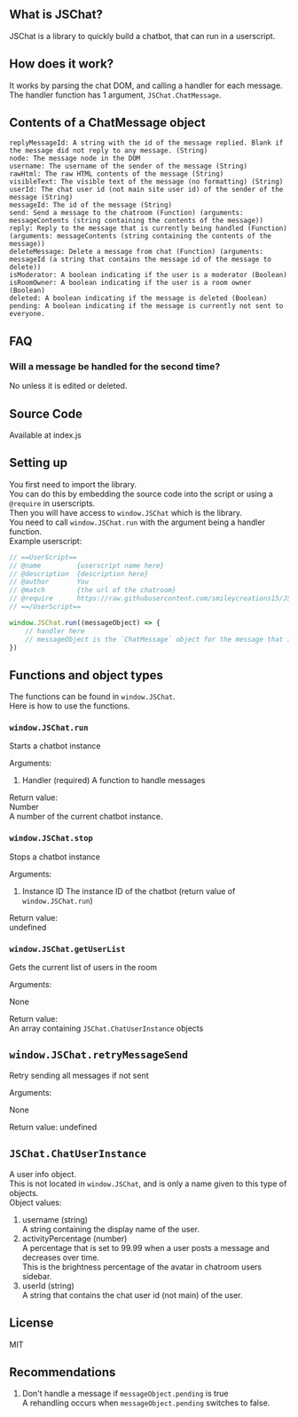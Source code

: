 <!-- thumbnail: https://smileycreations15.com/files/images/jschat.png -->
<!-- version: 2.0.0 -->
<!-- tag: chatbot -->
<!-- excerpt: JSChat is a library to quickly build a chatbot, that can run in a userscript. -->

## What is JSChat?
JSChat is a library to quickly build a chatbot, that can run in a userscript.
## How does it work?
It works by parsing the chat DOM, and calling a handler for each message.
The handler function has 1 argument, `JSChat.ChatMessage`.
## Contents of a ChatMessage object
```none
replyMessageId: A string with the id of the message replied. Blank if the message did not reply to any message. (String)
node: The message node in the DOM
username: The username of the sender of the message (String)
rawHtml: The raw HTML contents of the message (String)
visibleText: The visible text of the message (no formatting) (String)
userId: The chat user id (not main site user id) of the sender of the message (String)
messageId: The id of the message (String)
send: Send a message to the chatroom (Function) (arguments: messageContents (string containing the contents of the message))
reply: Reply to the message that is currently being handled (Function) (arguments: messageContents (string containing the contents of the message))
deleteMessage: Delete a message from chat (Function) (arguments: messageId (a string that contains the message id of the message to delete))
isModerator: A boolean indicating if the user is a moderator (Boolean)
isRoomOwner: A boolean indicating if the user is a room owner (Boolean)
deleted: A boolean indicating if the message is deleted (Boolean)
pending: A boolean indicating if the message is currently not sent to everyone.
```
## FAQ
### Will a message be handled for the second time?
No unless it is edited or deleted.
## Source Code
Available at index.js
## Setting up

You first need to import the library.  
You can do this by embedding the source code into the script or using a `@require` in userscripts.  
Then you will have access to `window.JSChat` which is the library.  
You need to call `window.JSChat.run` with the argument being a handler function.  
Example userscript:  
```js
// ==UserScript==
// @name         {userscript name here}
// @description  {description here}
// @author       You
// @match        {the url of the chatroom}
// @require      https://raw.githubusercontent.com/smileycreations15/JSChat/master/index.js
// ==/UserScript==

window.JSChat.run((messageObject) => {
    // handler here
    // messageObject is the `ChatMessage` object for the message that is currently being handled.
})
```
## Functions and object types
The functions can be found in `window.JSChat`.  
Here is how to use the functions.  
### `window.JSChat.run`
Starts a chatbot instance

Arguments:

1. Handler (required)
    A function to handle messages

Return value:  
Number  
A number of the current chatbot instance.  

### `window.JSChat.stop`
Stops a chatbot instance

Arguments:

1. Instance ID
    The instance ID of the chatbot (return value of `window.JSChat.run`)

Return value:  
undefined  
### `window.JSChat.getUserList`
Gets the current list of users in the room

Arguments:

None

Return value:  
An array containing `JSChat.ChatUserInstance` objects
## `window.JSChat.retryMessageSend`
Retry sending all messages if not sent

Arguments:

None

Return value:
undefined
## `JSChat.ChatUserInstance`
A user info object.  
This is not located in `window.JSChat`, and is only a name given to this type of objects.  
Object values:

1. username (string)  
    A string containing the display name of the user.
2. activityPercentage (number)    
    A percentage that is set to 99.99 when a user posts a message and decreases over time.  
    This is the brightness percentage of the avatar in chatroom users sidebar.
3. userId (string)    
    A string that contains the chat user id (not main) of the user.

## License
MIT
## Recommendations

1. Don't handle a message if `messageObject.pending` is true  
  A rehandling occurs when `messageObject.pending` switches to false.
